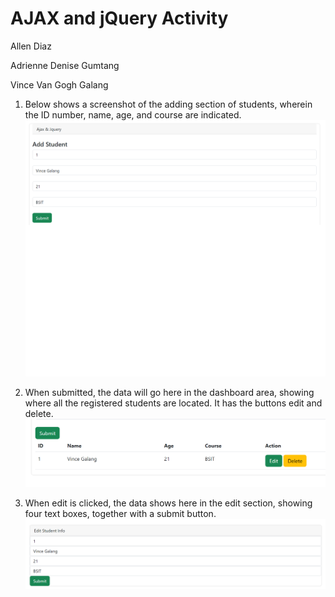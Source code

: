 # AJAX and jQuery Activity
Allen Diaz

Adrienne Denise Gumtang

Vince Van Gogh Galang

1. Below shows a screenshot of the adding section of students, wherein the ID number, name, age, and course are indicated.
![alt text](https://github.com/senb-b/ajaxproj/blob/main/documentation/1.png)

2. When submitted, the data will go here in the dashboard area, showing where all the registered students are located. It has the buttons edit and delete.
![alt text](https://github.com/senb-b/ajaxproj/blob/main/documentation/2.png)

3. When edit is clicked, the data shows here in the edit section, showing four text boxes, together with a submit button.
![alt text](https://github.com/senb-b/ajaxproj/blob/main/documentation/3.png)
